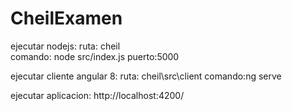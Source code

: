 # CheilExamen


ejecutar nodejs:
ruta: cheil\
comando:  node src/index.js
puerto:5000
  
ejecutar cliente angular 8:
ruta: cheil\src\client
comando:ng serve

ejecutar aplicacion:
http://localhost:4200/
